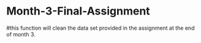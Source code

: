 # Month-3-Final-Assignment
#this function will clean the data set provided in the assignment at the end of month 3.
